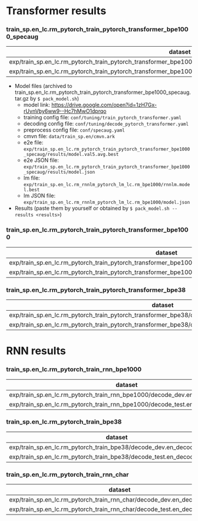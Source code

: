 # Transformer results

### train_sp.en_lc.rm_pytorch_train_pytorch_transformer_bpe1000_specaug

| dataset                                                                                                           | Snt  | Wrd   | Corr | Sub | Del | Ins | Err     | S.Err |
| ----------------------------------------------------------------------------------------------------------------- | ---- | ----- | ---- | --- | --- | --- | ------- | ----- |
| exp/train_sp.en_lc.rm_pytorch_train_pytorch_transformer_bpe1000_specaug/decode_dev.en_decode_pytorch_transformer  | 1071 | 18651 | 94.6 | 4.9 | 0.5 | 1.1 | **6.5** | 47.6  |
| exp/train_sp.en_lc.rm_pytorch_train_pytorch_transformer_bpe1000_specaug/decode_test.en_decode_pytorch_transformer | 2048 | 36336 | 94.6 | 4.9 | 0.5 | 1.0 | **6.4** | 45.9  |

- Model files (archived to train_sp.en_lc.rm_pytorch_train_pytorch_transformer_bpe1000_specaug.tar.gz by `$ pack_model.sh`)
  - model link: https://drive.google.com/open?id=1zH7Gx-rUvnVby6ww9--Hc7hMwO1dprqo
  - training config file: `conf/tuning/train_pytorch_transformer.yaml`
  - decoding config file: `conf/tuning/decode_pytorch_transformer.yaml`
  - preprocess config file: `conf/specaug.yaml`
  - cmvn file: `data/train_sp.en/cmvn.ark`
  - e2e file: `exp/train_sp.en_lc.rm_pytorch_train_pytorch_transformer_bpe1000_specaug/results/model.val5.avg.best`
  - e2e JSON file: `exp/train_sp.en_lc.rm_pytorch_train_pytorch_transformer_bpe1000_specaug/results/model.json`
  - lm file: `exp/train_sp.en_lc.rm_rnnlm_pytorch_lm_lc.rm_bpe1000/rnnlm.model.best`
  - lm JSON file: `exp/train_sp.en_lc.rm_rnnlm_pytorch_lm_lc.rm_bpe1000/model.json`
- Results (paste them by yourself or obtained by `$ pack_model.sh --results <results>`)

### train_sp.en_lc.rm_pytorch_train_pytorch_transformer_bpe1000

| dataset                                                                                                   | Snt  | Wrd   | Corr | Sub | Del | Ins | Err     | S.Err |
| --------------------------------------------------------------------------------------------------------- | ---- | ----- | ---- | --- | --- | --- | ------- | ----- |
| exp/train_sp.en_lc.rm_pytorch_train_pytorch_transformer_bpe1000/decode_dev.en_decode_pytorch_transformer  | 1071 | 18651 | 93.7 | 5.6 | 0.7 | 1.4 | **7.6** | 51.3  |
| exp/train_sp.en_lc.rm_pytorch_train_pytorch_transformer_bpe1000/decode_test.en_decode_pytorch_transformer | 2048 | 36336 | 93.7 | 5.6 | 0.7 | 1.2 | **7.5** | 49.2  |

### train_sp.en_lc.rm_pytorch_train_pytorch_transformer_bpe38

| dataset                                                                                                 | Snt  | Wrd   | Corr | Sub | Del | Ins | Err     | S.Err |
| ------------------------------------------------------------------------------------------------------- | ---- | ----- | ---- | --- | --- | --- | ------- | ----- |
| exp/train_sp.en_lc.rm_pytorch_train_pytorch_transformer_bpe38/decode_dev.en_decode_pytorch_transformer  | 1071 | 18651 | 93.1 | 6.2 | 0.6 | 1.1 | **8.0** | 52.3  |
| exp/train_sp.en_lc.rm_pytorch_train_pytorch_transformer_bpe38/decode_test.en_decode_pytorch_transformer | 2048 | 36336 | 92.7 | 6.7 | 0.7 | 1.0 | **8.4** | 53.9  |

# RNN results

### train_sp.en_lc.rm_pytorch_train_rnn_bpe1000

| dataset                                                                        | Snt  | Wrd   | Corr | Sub | Del | Ins | Err     | S.Err |
| ------------------------------------------------------------------------------ | ---- | ----- | ---- | --- | --- | --- | ------- | ----- |
| exp/train_sp.en_lc.rm_pytorch_train_rnn_bpe1000/decode_dev.en_decode_rnn_char  | 1071 | 18651 | 93.4 | 6.0 | 0.6 | 1.1 | **7.7** | 54.3  |
| exp/train_sp.en_lc.rm_pytorch_train_rnn_bpe1000/decode_test.en_decode_rnn_char | 2048 | 36336 | 93.1 | 6.1 | 0.8 | 1.0 | **7.9** | 53.1  |

### train_sp.en_lc.rm_pytorch_train_bpe38

| dataset                                                                  | Snt  | Wrd   | Corr | Sub | Del | Ins | Err     | S.Err |
| ------------------------------------------------------------------------ | ---- | ----- | ---- | --- | --- | --- | ------- | ----- |
| exp/train_sp.en_lc.rm_pytorch_train_bpe38/decode_dev.en_decode_rnn_char  | 1071 | 18651 | 92.4 | 6.9 | 0.7 | 1.0 | **8.6** | 58.3  |
| exp/train_sp.en_lc.rm_pytorch_train_bpe38/decode_test.en_decode_rnn_char | 2048 | 36336 | 92.2 | 7.0 | 0.8 | 1.1 | **8.9** | 56.5  |

### train_sp.en_lc.rm_pytorch_train_rnn_char

| dataset                                                                     | Snt  | Wrd   | Corr | Sub | Del | Ins | Err      | S.Err |
| --------------------------------------------------------------------------- | ---- | ----- | ---- | --- | --- | --- | -------- | ----- |
| exp/train_sp.en_lc.rm_pytorch_train_rnn_char/decode_dev.en_decode_rnn_char  | 1071 | 18651 | 91.3 | 7.8 | 0.8 | 1.0 | **9.6**  | 62.7  |
| exp/train_sp.en_lc.rm_pytorch_train_rnn_char/decode_test.en_decode_rnn_char | 2048 | 36336 | 90.7 | 8.3 | 0.9 | 1.2 | **10.4** | 62.1  |
